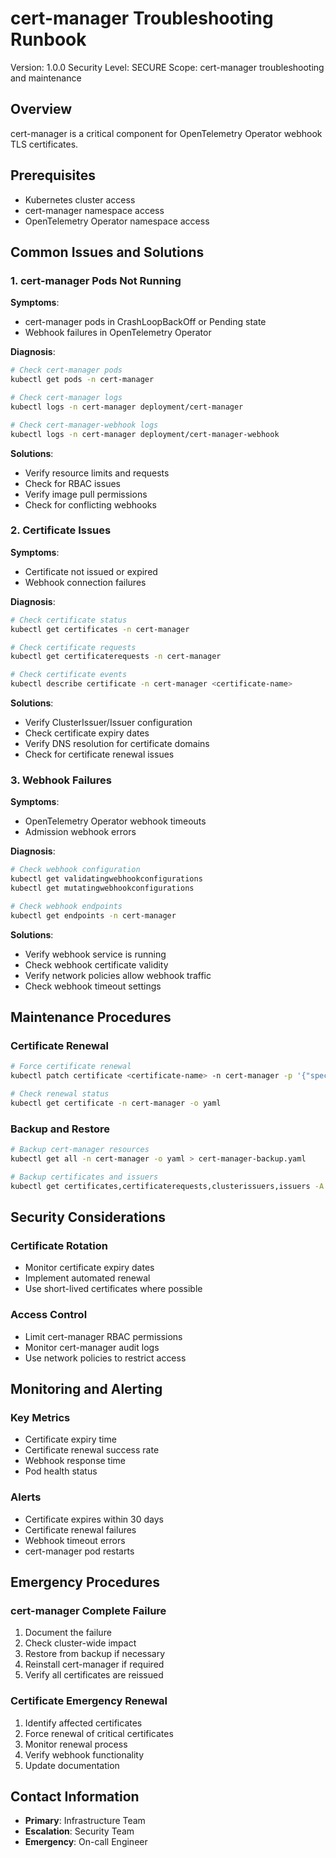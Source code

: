 # cert-manager Troubleshooting Runbook

Version: 1.0.0
Security Level: SECURE
Scope: cert-manager troubleshooting and maintenance

## Overview
cert-manager is a critical component for OpenTelemetry Operator webhook TLS certificates.

## Prerequisites
- Kubernetes cluster access
- cert-manager namespace access
- OpenTelemetry Operator namespace access

## Common Issues and Solutions

### 1. cert-manager Pods Not Running

**Symptoms**:
- cert-manager pods in CrashLoopBackOff or Pending state
- Webhook failures in OpenTelemetry Operator

**Diagnosis**:
```bash
# Check cert-manager pods
kubectl get pods -n cert-manager

# Check cert-manager logs
kubectl logs -n cert-manager deployment/cert-manager

# Check cert-manager-webhook logs
kubectl logs -n cert-manager deployment/cert-manager-webhook
```

**Solutions**:
- Verify resource limits and requests
- Check for RBAC issues
- Verify image pull permissions
- Check for conflicting webhooks

### 2. Certificate Issues

**Symptoms**:
- Certificate not issued or expired
- Webhook connection failures

**Diagnosis**:
```bash
# Check certificate status
kubectl get certificates -n cert-manager

# Check certificate requests
kubectl get certificaterequests -n cert-manager

# Check certificate events
kubectl describe certificate -n cert-manager <certificate-name>
```

**Solutions**:
- Verify ClusterIssuer/Issuer configuration
- Check certificate expiry dates
- Verify DNS resolution for certificate domains
- Check for certificate renewal issues

### 3. Webhook Failures

**Symptoms**:
- OpenTelemetry Operator webhook timeouts
- Admission webhook errors

**Diagnosis**:
```bash
# Check webhook configuration
kubectl get validatingwebhookconfigurations
kubectl get mutatingwebhookconfigurations

# Check webhook endpoints
kubectl get endpoints -n cert-manager
```

**Solutions**:
- Verify webhook service is running
- Check webhook certificate validity
- Verify network policies allow webhook traffic
- Check webhook timeout settings

## Maintenance Procedures

### Certificate Renewal
```bash
# Force certificate renewal
kubectl patch certificate <certificate-name> -n cert-manager -p '{"spec":{"renewBefore":"720h"}}'

# Check renewal status
kubectl get certificate -n cert-manager -o yaml
```

### Backup and Restore
```bash
# Backup cert-manager resources
kubectl get all -n cert-manager -o yaml > cert-manager-backup.yaml

# Backup certificates and issuers
kubectl get certificates,certificaterequests,clusterissuers,issuers -A -o yaml > certificates-backup.yaml
```

## Security Considerations

### Certificate Rotation
- Monitor certificate expiry dates
- Implement automated renewal
- Use short-lived certificates where possible

### Access Control
- Limit cert-manager RBAC permissions
- Monitor cert-manager audit logs
- Use network policies to restrict access

## Monitoring and Alerting

### Key Metrics
- Certificate expiry time
- Certificate renewal success rate
- Webhook response time
- Pod health status

### Alerts
- Certificate expires within 30 days
- Certificate renewal failures
- Webhook timeout errors
- cert-manager pod restarts

## Emergency Procedures

### cert-manager Complete Failure
1. Document the failure
2. Check cluster-wide impact
3. Restore from backup if necessary
4. Reinstall cert-manager if required
5. Verify all certificates are reissued

### Certificate Emergency Renewal
1. Identify affected certificates
2. Force renewal of critical certificates
3. Monitor renewal process
4. Verify webhook functionality
5. Update documentation

## Contact Information
- **Primary**: Infrastructure Team
- **Escalation**: Security Team
- **Emergency**: On-call Engineer


